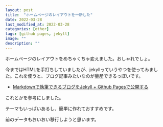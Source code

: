 ```yaml
---
layout: post
title:  "ホームページのレイアウトを一新した"
date: 2022-03-28
last_modified_at: 2022-03-28
categories: [other]
tags: [github pages, jekyll]
image: ""
description: ""
---
```


ホームページのレイアウトをめちゃくちゃ変えました。おしゃれでしょ。

今まではHTMLを手打ちしていましたが、jekyllっていうやつを使ってみました。これを使うと、ブログ記事みたいなのが量産できるっぽいです。

- [Markdownで執筆できるブログをJekyll + Github Pagesで公開する](https://tech.fusic.co.jp/posts/jekyll-githubpages/)

これとかを参考にしました。

テーマもいっぱいあるし、簡単に作れておすすめです。

前のデータもおいおい移行しようと思います。
